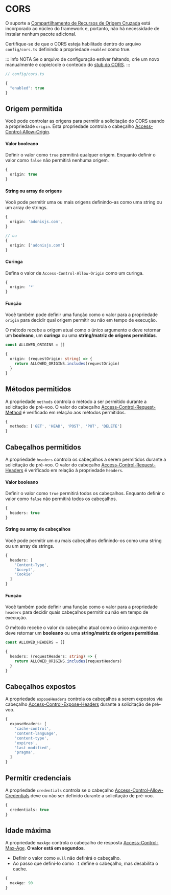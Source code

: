 # CORS

O suporte a [Compartilhamento de Recursos de Origem Cruzada](https://developer.mozilla.org/en-US/docs/Web/HTTP/CORS) está incorporado ao núcleo do framework e, portanto, não há necessidade de instalar nenhum pacote adicional.

Certifique-se de que o CORS esteja habilitado dentro do arquivo `config/cors.ts` definindo a propriedade `enabled` como true.

::: info NOTA
Se o arquivo de configuração estiver faltando, crie um novo manualmente e copie/cole o conteúdo do [stub do CORS](https://github.com/adonisjs/core/blob/develop/templates/config/cors.txt).
:::

```ts
// config/cors.ts

{
  "enabled": true
}
```

## Origem permitida
Você pode controlar as origens para permitir a solicitação do CORS usando a propriedade `origin`. Esta propriedade controla o cabeçalho [Access-Control-Allow-Origin](https://developer.mozilla.org/en-US/docs/Web/HTTP/Headers/Access-Control-Allow-Origin).

#### Valor booleano
Definir o valor como `true` permitirá qualquer origem. Enquanto definir o valor como `false` não permitirá nenhuma origem.

```ts
{
  origin: true
}
```

#### String ou array de origens
Você pode permitir uma ou mais origens definindo-as como uma string ou um array de strings.

```ts
{
  origin: 'adonisjs.com',
}

// ou
{
  origin: ['adonisjs.com']
}
```

#### Curinga
Defina o valor de `Access-Control-Allow-Origin` como um curinga.

```ts
{
  origin: '*'
}
```

#### Função
Você também pode definir uma função como o valor para a propriedade `origin` para decidir qual origem permitir ou não em tempo de execução.

O método recebe a origem atual como o único argumento e deve retornar um **booleano**, um **curinga** ou uma **string/matriz de origens permitidas**.

```ts
const ALLOWED_ORIGINS = []

{
  origin: (requestOrigin: string) => {
    return ALLOWED_ORIGINS.includes(requestOrigin)
  }
}
```

## Métodos permitidos
A propriedade `methods` controla o método a ser permitido durante a solicitação de pré-voo. O valor do cabeçalho [Access-Control-Request-Method](https://developer.mozilla.org/en-US/docs/Web/HTTP/Headers/Access-Control-Request-Method) é verificado em relação aos métodos permitidos.

```ts
{
  methods: ['GET', 'HEAD', 'POST', 'PUT', 'DELETE']
}
```

## Cabeçalhos permitidos
A propriedade `headers` controla os cabeçalhos a serem permitidos durante a solicitação de pré-voo. O valor do cabeçalho [Access-Control-Request-Headers](https://developer.mozilla.org/en-US/docs/Web/HTTP/Headers/Access-Control-Request-Headers) é verificado em relação à propriedade `headers`.

#### Valor booleano
Definir o valor como `true` permitirá todos os cabeçalhos. Enquanto definir o valor como `false` não permitirá todos os cabeçalhos.

```ts
{
  headers: true
}
```

#### String ou array de cabeçalhos
Você pode permitir um ou mais cabeçalhos definindo-os como uma string ou um array de strings.

```ts
{
  headers: [
    'Content-Type',
    'Accept',
    'Cookie'
  ]
}
```

#### Função
Você também pode definir uma função como o valor para a propriedade `headers` para decidir quais cabeçalhos permitir ou não em tempo de execução.

O método recebe o valor do cabeçalho atual como o único argumento e deve retornar um **booleano** ou uma **string/matriz de origens permitidas**.

```ts
const ALLOWED_HEADERS = []

{
  headers: (requestHeaders: string) => {
    return ALLOWED_ORIGINS.includes(requestHeaders)
  }
}
```

## Cabeçalhos expostos
A propriedade `exposeHeaders` controla os cabeçalhos a serem expostos via cabeçalho [Access-Control-Expose-Headers](https://developer.mozilla.org/en-US/docs/Web/HTTP/Headers/Access-Control-Expose-Headers) durante a solicitação de pré-voo.

```ts
{
  exposeHeaders: [
    'cache-control',
    'content-language',
    'content-type',
    'expires',
    'last-modified',
    'pragma',
  ]
}
```

## Permitir credenciais
A propriedade `credentials` controla se o cabeçalho [Access-Control-Allow-Credentials](https://developer.mozilla.org/en-US/docs/Web/HTTP/Headers/Access-Control-Allow-Credentials) deve ou não ser definido durante a solicitação de pré-voo.

```ts
{
  credentials: true
}
```

## Idade máxima
A propriedade `maxAge` controla o cabeçalho de resposta [Access-Control-Max-Age](https://developer.mozilla.org/en-US/docs/Web/HTTP/Headers/Access-Control-Max-Age). **O valor está em segundos**.

- Definir o valor como `null` não definirá o cabeçalho.
- Ao passo que defini-lo como `-1` define o cabeçalho, mas desabilita o cache.

```ts
{
  maxAge: 90
}
```
